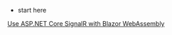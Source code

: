 *  start here

[Use ASP.NET Core SignalR with Blazor WebAssembly](https://docs.microsoft.com/zh-tw/aspnet/core/tutorials/signalr-blazor-webassembly?view=aspnetcore-3.1&tabs=visual-studio)

